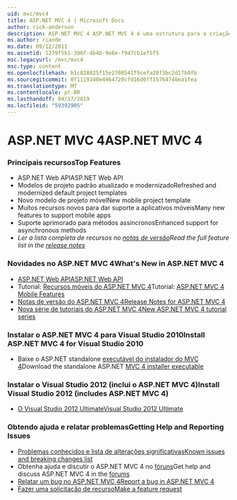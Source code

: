```yaml
---
uid: mvc/mvc4
title: ASP.NET MVC 4 | Microsoft Docs
author: rick-anderson
description: ASP.NET MVC 4 ASP.NET MVC 4 é uma estrutura para a criação de aplicativos web escalonáveis baseados em padrões, usando padrões de design bem estabelecidos e o poder do AS....
ms.author: riande
ms.date: 09/12/2011
ms.assetid: 1279f5b1-390f-4b4b-9e6e-f947cb1ef5f5
msc.legacyurl: /mvc/mvc4
msc.type: content
ms.openlocfilehash: b1c828825f15e2708541f9cefa20f3bc2d17b9fb
ms.sourcegitcommit: 0f1119340e4464720cfd16d0ff15764746ea1fea
ms.translationtype: MT
ms.contentlocale: pt-BR
ms.lasthandoff: 04/17/2019
ms.locfileid: "59392905"
---
```

# <a name="aspnet-mvc-4"></a><span data-ttu-id="9d512-103">ASP.NET MVC 4</span><span class="sxs-lookup"><span data-stu-id="9d512-103">ASP.NET MVC 4</span></span>

### <a name="top-features"></a><span data-ttu-id="9d512-104">Principais recursos</span><span class="sxs-lookup"><span data-stu-id="9d512-104">Top Features</span></span>

- <span data-ttu-id="9d512-105">ASP.NET Web API</span><span class="sxs-lookup"><span data-stu-id="9d512-105">ASP.NET Web API</span></span>
- <span data-ttu-id="9d512-106">Modelos de projeto padrão atualizado e modernizado</span><span class="sxs-lookup"><span data-stu-id="9d512-106">Refreshed and modernized default project templates</span></span>
- <span data-ttu-id="9d512-107">Novo modelo de projeto móvel</span><span class="sxs-lookup"><span data-stu-id="9d512-107">New mobile project template</span></span>
- <span data-ttu-id="9d512-108">Muitos recursos novos para dar suporte a aplicativos móveis</span><span class="sxs-lookup"><span data-stu-id="9d512-108">Many new features to support mobile apps</span></span>
- <span data-ttu-id="9d512-109">Suporte aprimorado para métodos assíncronos</span><span class="sxs-lookup"><span data-stu-id="9d512-109">Enhanced support for asynchronous methods</span></span>
- <span data-ttu-id="9d512-110">*Ler a lista completa de recursos no [notas de versão](../whitepapers/mvc4-release-notes.md)*</span><span class="sxs-lookup"><span data-stu-id="9d512-110">*Read the full feature list in the [release notes](../whitepapers/mvc4-release-notes.md)*</span></span>


### <a name="whats-new-in-aspnet-mvc-4"></a><span data-ttu-id="9d512-111">Novidades no ASP.NET MVC 4</span><span class="sxs-lookup"><span data-stu-id="9d512-111">What's New in ASP.NET MVC 4</span></span>

- [<span data-ttu-id="9d512-112">ASP.NET Web API</span><span class="sxs-lookup"><span data-stu-id="9d512-112">ASP.NET Web API</span></span>](../web-api/index.md)
- <span data-ttu-id="9d512-113">Tutorial: [Recursos móveis do ASP.NET MVC 4](overview/older-versions/aspnet-mvc-4-mobile-features.md)</span><span class="sxs-lookup"><span data-stu-id="9d512-113">Tutorial: [ASP.NET MVC 4 Mobile Features](overview/older-versions/aspnet-mvc-4-mobile-features.md)</span></span>
- [<span data-ttu-id="9d512-114">Notas de versão do ASP.NET MVC 4</span><span class="sxs-lookup"><span data-stu-id="9d512-114">Release Notes for ASP.NET MVC 4</span></span>](../whitepapers/mvc4-release-notes.md)
- [<span data-ttu-id="9d512-115">Nova série de tutoriais do ASP.NET MVC 4</span><span class="sxs-lookup"><span data-stu-id="9d512-115">New ASP.NET MVC 4 tutorial series</span></span>](overview/older-versions/getting-started-with-aspnet-mvc4/intro-to-aspnet-mvc-4.md)


### <a name="install-aspnet-mvc-4-for-visual-studio-2010"></a><span data-ttu-id="9d512-116">Instalar o ASP.NET MVC 4 para Visual Studio 2010</span><span class="sxs-lookup"><span data-stu-id="9d512-116">Install ASP.NET MVC 4 for Visual Studio 2010</span></span>

- <span data-ttu-id="9d512-117">Baixe o ASP.NET standalone [executável do instalador do MVC 4](https://www.microsoft.com/download/details.aspx?id=30683)</span><span class="sxs-lookup"><span data-stu-id="9d512-117">Download the standalone ASP.NET [MVC 4 installer executable](https://www.microsoft.com/download/details.aspx?id=30683)</span></span>


### <a name="install-visual-studio-2012-includes-aspnet-mvc-4"></a><span data-ttu-id="9d512-118">Instalar o Visual Studio 2012 (inclui o ASP.NET MVC 4)</span><span class="sxs-lookup"><span data-stu-id="9d512-118">Install Visual Studio 2012 (includes ASP.NET MVC 4)</span></span>

- [<span data-ttu-id="9d512-119">O Visual Studio 2012 Ultimate</span><span class="sxs-lookup"><span data-stu-id="9d512-119">Visual Studio 2012 Ultimate</span></span>](https://go.microsoft.com/fwlink/?linkid=247148)


### <a name="getting-help-and-reporting-issues"></a><span data-ttu-id="9d512-120">Obtendo ajuda e relatar problemas</span><span class="sxs-lookup"><span data-stu-id="9d512-120">Getting Help and Reporting Issues</span></span>

- [<span data-ttu-id="9d512-121">Problemas conhecidos e lista de alterações significativas</span><span class="sxs-lookup"><span data-stu-id="9d512-121">Known issues and breaking changes list</span></span>](../whitepapers/mvc4-release-notes.md#_Toc303253815)
- <span data-ttu-id="9d512-122">Obtenha ajuda e discutir o ASP.NET MVC 4 no [fóruns](https://forums.asp.net/1146.aspx)</span><span class="sxs-lookup"><span data-stu-id="9d512-122">Get help and discuss ASP.NET MVC 4 in the [forums](https://forums.asp.net/1146.aspx)</span></span>
- [<span data-ttu-id="9d512-123">Relatar um bug no ASP.NET MVC 4</span><span class="sxs-lookup"><span data-stu-id="9d512-123">Report a bug in ASP.NET MVC 4</span></span>](https://github.com/aspnet/AspNetWebStack/issues)
- [<span data-ttu-id="9d512-124">Fazer uma solicitação de recurso</span><span class="sxs-lookup"><span data-stu-id="9d512-124">Make a feature request</span></span>](http://aspnet.uservoice.com/forums/41201-asp-net-mvc)
